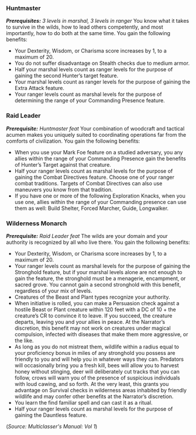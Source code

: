 ### Huntmaster 
***Prerequisites:** 3 levels in marshal, 3 levels in ranger* 
You know what it takes to survive in the wilds, how to lead others competently, and most importantly, how to do both at the same time. You gain the following benefits: 
- Your Dexterity, Wisdom, or Charisma score increases by 1, to a maximum of 20. 
- You do not suffer disadvantage on Stealth checks due to medium armor. 
- Half your marshal levels count as ranger levels for the purpose of gaining the second Hunter’s target feature. 
- Your marshal levels count as ranger levels for the purpose of gaining the Extra Attack feature. 
- Your ranger levels count as marshal levels for the purpose of determining the range of your Commanding Presence feature. 

### Raid Leader 
***Prerequisite:** Huntmaster feat* 
Your combination of woodcraft and tactical acumen makes you uniquely suited to coordinating operations far from the comforts of civilization. You gain the following benefits: 
- When you use your Mark Foe feature on a studied adversary, you any allies within the range of your Commanding Presence gain the benefits of Hunter’s Target against that creature. 
- Half your ranger levels count as marshal levels for the purpose of gaining the Combat Directives feature. Choose one of your ranger combat traditions. Targets of Combat Directives can also use maneuvers you know from that tradition. 
- If you have one or more of the following Exploration Knacks, when you use one, allies within the range of your Commanding presence can use them as well: Build Shelter, Forced Marcher, Guide, Longwalker. 

### Wilderness Monarch 
***Prerequisite:** Raid Leader feat* 
The wilds are your domain and your authority is recognized by all who live there. You gain the following benefits: 
- Your Dexterity, Wisdom, or Charisma score increases by 1, to a maximum of 20. 
- Your ranger levels count as marshal levels for the purpose of gaining the Stronghold feature, but if your marshal levels alone are not enough to gain the feature, the stronghold must be a menagerie, encampment, or sacred grove. You cannot gain a second stronghold with this benefit, regardless of your mix of levels. 
- Creatures of the Beast and Plant types recognize your authority. 
- When initiative is rolled, you can make a Persuasion check against a hostile Beast or Plant creature within 120 feet with a DC of 10 + the creature’s CR to convince it to leave. If you succeed, the creature departs, leaving you and your allies in peace. At the Narrator’s discretion, this benefit may not work on creatures under magical compulsion, infected with diseases that make them more aggressive, or the like. 
- As long as you do not mistreat them, wildlife within a radius equal to your proficiency bonus in miles of any stronghold you possess are friendly to you and will help you in whatever ways they can. Predators will occasionally bring you a fresh kill, bees will allow you to harvest honey without stinging, deer will deliberately cut tracks that you can follow, crows will warn you of the presence of suspicious individuals with loud cawing, and so forth. At the very least, this grants you advantage on Survival checks in wilderness areas inhabited by friendly wildlife and may confer other benefits at the Narrator’s discretion. 
- You learn the find familiar spell and can cast it as a ritual. 
- Half your ranger levels count as marshal levels for the purpose of gaining the Dauntless feature.

(*Source: Multiclasser's Manual: Vol 1*)